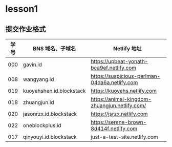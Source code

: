 # lesson1

## 提交作业格式

| 学号 |BNS 域名、子域名 | Netlify 地址 |
|---|---|---|
| 000 | gavin.id | https://upbeat-yonath-bca9ef.netlify.com |
| 008 | wangyang.id | https://suspicious-perlman-04da6a.netlify.com |
| 019 | kuoyehshen.id.blockstack | https://kuoyehs.netlify.com |
| 018 | zhuangjun.id | https://animal-kingdom-zhuangjun.netlify.com/ |
| 020 | jasonrzx.id.blockstack | https://jsrzx.netlify.com |
| 022 | oneblockplus.id | https://serene-brown-8d414f.netlify.com |
| 017 | qinyouyi.id.blockstack | just-a-test-site.netlify.com |
